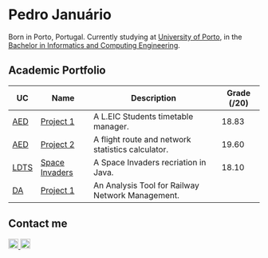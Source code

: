 <h1>Pedro Januário</h1>

Born in Porto, Portugal. Currently studying at <a href="http://up.pt">University of Porto</a>, in the <a href="https://sigarra.up.pt/feup/en/CUR_GERAL.CUR_VIEW?pv_ano_lectivo=2022&pv_origem=CUR&pv_tipo_cur_sigla=L&pv_curso_id=22841">Bachelor in Informatics and Computing Engineering</a>.

<h2>Academic Portfolio</h2>

|UC|Name|Description|Grade (/20)|
|------|-----------|---------------------------------------------------------------------------------------------------------------------------------------------------------------|-------------|
|[AED](https://sigarra.up.pt/feup/en/UCURR_GERAL.FICHA_UC_VIEW?pv_ocorrencia_id=501673)|[Project 1](https://github.com/pedroojanuu/aedproj1)|A L.EIC Students timetable manager.|18.83|
|[AED](https://sigarra.up.pt/feup/en/UCURR_GERAL.FICHA_UC_VIEW?pv_ocorrencia_id=501673)|[Project 2](https://github.com/pedroojanuu/aedproj2)|A flight route and network statistics calculator.|19.60|
|[LDTS](https://sigarra.up.pt/feup/en/UCURR_GERAL.FICHA_UC_VIEW?pv_ocorrencia_id=501676)|[Space Invaders](https://github.com/pedroojanuu/spaceinvaders)|A Space Invaders recriation in Java.|18.10|
|[DA](https://sigarra.up.pt/feup/en/UCURR_GERAL.FICHA_UC_VIEW?pv_ocorrencia_id=501678)|[Project 1](https://github.com/pedroojanuu/daproj1)|An Analysis Tool for Railway Network Management.||

<h2>Contact me</h2>

<a href="mailto:up202108768@up.pt">
  <img width=20 title="Email" src="https://upload.wikimedia.org/wikipedia/commons/4/48/Symbol-User-Email-Icon.png"/>
</a>
<a href="https://linkedin.com/in/pedro-januario-352421266">
  <img width=20 title="Linkedin" src="https://upload.wikimedia.org/wikipedia/commons/c/ca/LinkedIn_logo_initials.png"/>
</a>
